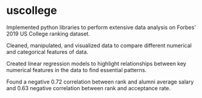 # uscollege

Implemented python libraries to perform extensive data analysis on Forbes’ 2019 US College ranking dataset.

Cleaned, manipulated, and visualized data to compare different numerical and categorical features of data.

Created linear regression models to highlight relationships between key numerical features in the data to find essential patterns.

Found a negative 0.72 correlation between rank and alumni average salary and 0.63 negative correlation between rank and acceptance rate. 
